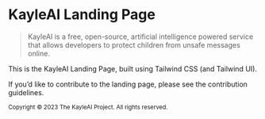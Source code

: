 # KayleAI Landing Page

> KayleAI is a free, open-source, artificial intelligence powered service that allows developers to protect children from unsafe messages online.

This is the KayleAI Landing Page, built using Tailwind CSS (and Tailwind UI).

If you’d like to contribute to the landing page, please see the contribution guidelines.

<sub>Copyright © 2023 The KayleAI Project. All rights reserved.</sub>
